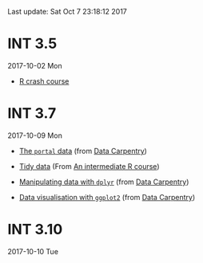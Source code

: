 Last update: Sat Oct  7 23:18:12 2017

# INT 3.5

2017-10-02 Mon

- [R crash course](https://rawgit.com/bioinformatics-core-shared-training/r-crash-course/master/crash-course.html)

# INT 3.7

2017-10-09 Mon

- [The `portal` data](https://rawgit.com/lgatto/R-intro-CSBC-partIII/master/02-starting-with-data.html) (from
  [Data Carpentry](http://www.datacarpentry.org/R-ecology-lesson/))

- [Tidy data](https://rawgit.com/lgatto/R-intro-CSBC-partIII/master/03-tidy-data.html) (From
  [An intermediate R course](https://bioinformatics-core-shared-training.github.io/r-intermediate/))

- [Manipulating data with `dplyr`](https://rawgit.com/lgatto/R-intro-CSBC-partIII/master/04-dplyr.html) (from
  [Data Carpentry](http://www.datacarpentry.org/R-ecology-lesson/))

- [Data visualisation with `ggplot2`](https://rawgit.com/lgatto/R-intro-CSBC-partIII/master/05-visualization-ggplot2.html) (from
  [Data Carpentry](http://www.datacarpentry.org/R-ecology-lesson/))

# INT 3.10

2017-10-10 Tue

